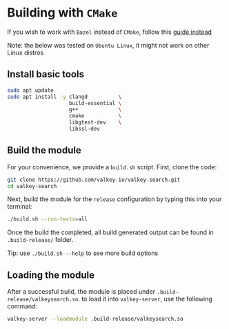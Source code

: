 # Building with `CMake`

If you wish to work with `Bazel` instead of `CMake`, follow this [guide instead][1]

Note: the below was tested on `Ubuntu Linux`, it might not work on other Linux distros


## Install basic tools

```bash
sudo apt update
sudo apt install -y clangd          \
                    build-essential \
                    g++             \
                    cmake           \
                    libgtest-dev    \
                    libssl-dev
```


## Build the module

For your convenience, we provide a `build.sh` script. First, clone the code:

```bash
git clone https://github.com/valkey-io/valkey-search.git
cd valkey-search
```

Next, build the module for the `release` configuration by typing this into your terminal:

```bash
./build.sh --run-tests=all
```

Once the build the completed, all build generated output can be found in `.build-release/` folder.

Tip: use `./build.sh --help` to see more build options

## Loading the module

After a successful build, the module is placed under `.build-release/valkeysearch.so`.
to load it into `valkey-server`, use the following command:

```bash
valkey-server --loadmodule .build-release/valkeysearch.so
```


[1]: https://github.com/valkey-io/valkey-search/blob/main/DEVELOPER.md
